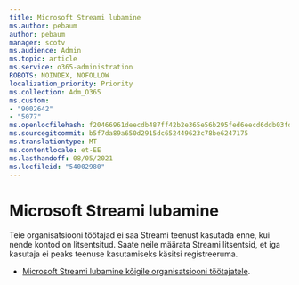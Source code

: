 ```yaml
---
title: Microsoft Streami lubamine
ms.author: pebaum
author: pebaum
manager: scotv
ms.audience: Admin
ms.topic: article
ms.service: o365-administration
ROBOTS: NOINDEX, NOFOLLOW
localization_priority: Priority
ms.collection: Adm_O365
ms.custom:
- "9002642"
- "5077"
ms.openlocfilehash: f20466961deecdb487ff42b2e365e56b295fed6eecd6ddb03fda67ab9110bc4f
ms.sourcegitcommit: b5f7da89a650d2915dc652449623c78be6247175
ms.translationtype: MT
ms.contentlocale: et-EE
ms.lasthandoff: 08/05/2021
ms.locfileid: "54002980"
---
```

# <a name="enable-microsoft-stream"></a>Microsoft Streami lubamine

Teie organisatsiooni töötajad ei saa Streami teenust kasutada enne, kui nende kontod on litsentsitud. Saate neile määrata Streami litsentsid, et iga kasutaja ei peaks teenuse kasutamiseks käsitsi registreeruma.

- [Microsoft Streami lubamine kõigile organisatsiooni töötajatele](https://docs.microsoft.com/stream/assign-user-licenses).
